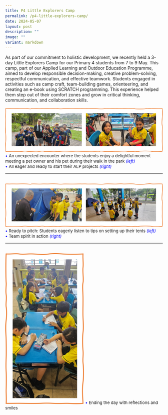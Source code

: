 ```yaml
---
title: P4 Little Explorers Camp
permalink: /p4-little-explorers-camp/
date: 2024-05-07
layout: post
description: ""
image: ""
variant: markdown
---
```

As part of our commitment to holistic development, we recently held a 3-day Little Explorers Camp for our Primary 4 students from 7 to 9 May. This camp, part of our Applied Learning and Outdoor Education Programme, aimed to develop responsible decision-making, creative problem-solving, respectful communication, and effective teamwork. Students engaged in activities such as camp craft, team-building games, orienteering, and creating an e-book using SCRATCH programming. This experience helped them step out of their comfort zones and grow in critical thinking, communication, and collaboration skills.
<br><br>
<img src="/images/Happenings/P4CAMP/P4CAMP_1.png">
<span style="font-size:10pt;">
<span style="color:blue;">•</span> An unexpected encounter where the students enjoy a delightful moment meeting a pet owner and his pet during their walk in the park <i style="color:blue;">(left)</i> <br>
<span style="color:blue;">•</span> All eager and ready to start their ALP projects <i style="color:blue;">(right)</i><br>
</span>
<hr><br>
<img src="/images/Happenings/P4CAMP/P4CAMP_2.png">
<span style="font-size:10pt;">
<span style="color:blue;">•</span> Ready to pitch: Students eagerly listen to tips on setting up their tents <i style="color:blue;">(left)</i> <br>
<span style="color:blue;">•</span> Team spirit in action <i style="color:blue;">(right)</i><br>
</span>
<hr><br>
<img src="/images/Happenings/P4CAMP/P4CAMP_3.png" style="width: 50%; height: 50%;">
<span style="font-size:10pt;">
<span style="color:blue;">•</span> Ending the day with reflections and smiles </span>
